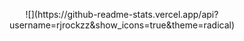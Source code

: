 
<p align="center">
  ![](https://github-readme-stats.vercel.app/api?username=rjrockzz&show_icons=true&theme=radical)
</p>

